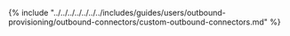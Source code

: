 {% include "../../../../../../../includes/guides/users/outbound-provisioning/outbound-connectors/custom-outbound-connectors.md" %}